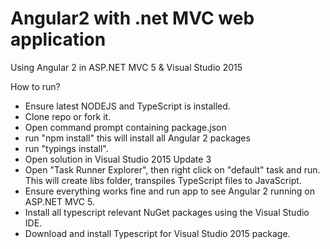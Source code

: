 # Angular2 with .net MVC web application
Using Angular 2 in ASP.NET MVC 5 &amp; Visual Studio 2015

How to run?
* Ensure latest NODEJS and TypeScript is installed.
* Clone repo or fork it.
* Open command prompt containing package.json
* run "npm install" this will install all Angular 2 packages
* run "typings install".
* Open solution in Visual Studio 2015 Update 3
* Open "Task Runner Explorer", then right click on "default" task and run. This will create libs folder,
transpiles TypeScript files to JavaScript.
* Ensure everything works fine and run app to see Angular 2 running on ASP.NET MVC 5.
* Install all typescript relevant NuGet packages using the Visual Studio IDE.
* Download and install Typescript for Visual Studio 2015 package.

